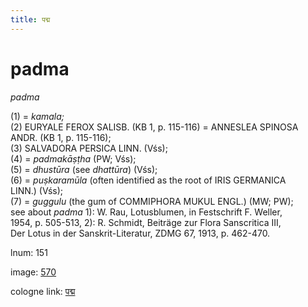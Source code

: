 ```yaml
---
title: पद्म
---
```


# padma

<i>padma</i>  <div n="P" />(1) = <i>kamala;</i> <div n="P" />(2) <bot>EURYALE FEROX SALISB.</bot> (KB 1, p. 115-116) = <bot>ANNESLEA SPINOSA <div n="lb" />ANDR.</bot> (KB 1, p. 115-116); <div n="P" />(3) <bot>SALVADORA PERSICA LINN.</bot> (Vśs); <div n="P" />(4) = <i>padmakāṣṭha</i> (PW; Vśs); <div n="P" />(5) = <i>dhustūra</i> (see <i>dhattūra</i>) (Vśs); <div n="P" />(6) = <i>puṣkaramūla</i> (often identified as the root of <bot>IRIS GERMANICA <div n="lb" />LINN.</bot>) (Vśs); <div n="P" />(7) = <i>guggulu</i> (the gum of <bot>COMMIPHORA MUKUL ENGL.</bot>) (MW; PW); <div n="lb" />see about <i>padma</i> 1): <bot>W.</bot> Rau, Lotusblumen, in Festschrift <bot>F.</bot> Weller, <div n="lb" />1954, p. 505-513, 2): <bot>R.</bot> Schmidt, Beiträge zur Flora Sanscritica III, <div n="lb" />Der Lotus in der Sanskrit-Literatur, ZDMG 67, 1913, p. 462-470.

lnum: 151

image: [570](https://www.sanskrit-lexicon.uni-koeln.de/scans/csl-apidev/servepdf.php?dict=snp&page=570)

cologne link: [पद्म](https://sanskrit-lexicon.uni-koeln.de/scans/csl-apidev/getword.php?dict=snp&key=पद्म)

